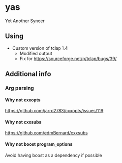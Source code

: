 # yas

Yet Another Syncer

## Using

* Custom version of tclap 1.4
  * Modified output
  * Fix for https://sourceforge.net/p/tclap/bugs/39/ 


## Additional info

### Arg parsing
#### Why not cxxopts
https://github.com/jarro2783/cxxopts/issues/119

#### Why not cxxsubs
https://github.com/edmBernard/cxxsubs

#### Why not boost program_options
Avoid having boost as a dependency if possible
